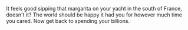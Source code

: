 It feels good sipping that margarita on your yacht in the south of France, doesn't it? The world should be happy it had you for however much time you cared. Now get back to spending your billions. 
